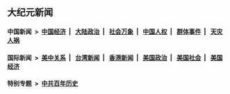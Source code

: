 ## 大纪元新闻

#### 中国新闻 &nbsp;>&nbsp; [中国经济](indexes/ncid283/README.md?07281245) &nbsp;| &nbsp; [大陆政治](indexes/ncid277/README.md?07281245) &nbsp;| &nbsp; [社会万象](indexes/ncid282/README.md?07281245) &nbsp;| &nbsp; [中国人权](indexes/ncid278/README.md?07281245) &nbsp;| &nbsp; [群体事件](indexes/ncid279/README.md?07281245) &nbsp;| &nbsp; [天灾人祸](indexes/ncid280/README.md?07281245)

#### 国际新闻 &nbsp;>&nbsp; [美中关系](indexes/nf1412576/README.md?07281245) &nbsp;| &nbsp; [台湾新闻](indexes/ncid1349361/README.md?07281245) &nbsp;| &nbsp; [香港新闻](indexes/ncid1349362/README.md?07281245) &nbsp;| &nbsp; [美国政治](indexes/ncid1078159/README.md?07281245) &nbsp;| &nbsp; [美国社会](indexes/ncid1078160/README.md?07281245) &nbsp;| &nbsp; [美国经济](indexes/ncid1078158/README.md?07281245)

#### 特别专题 &nbsp;>&nbsp; [中共百年历史](https://github.com/easy2view/epoch-special/blob/master/README.md?07281245)  
